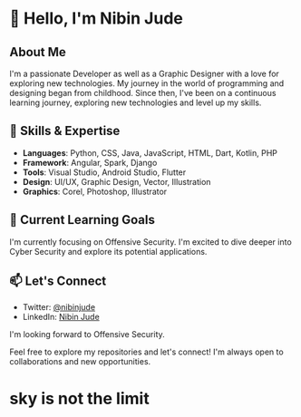 # 👋 Hello, I'm Nibin Jude

## About Me

I'm a passionate Developer as well as a Graphic Designer with a love for exploring new technologies. My journey in the world of programming and designing began from childhood. Since then, I've been on a continuous learning journey, exploring new technologies and level up my skills.

## 🚀 Skills & Expertise

- **Languages**: Python, CSS, Java, JavaScript, HTML, Dart, Kotlin, PHP
- **Framework**: Angular, Spark, Django
- **Tools**: Visual Studio, Android Studio, Flutter
- **Design**: UI/UX, Graphic Design, Vector, Illustration
- **Graphics**: Corel, Photoshop, Illustrator

## 🌱 Current Learning Goals

I'm currently focusing on Offensive Security. I'm excited to dive deeper into Cyber Security and explore its potential applications.

## 📫 Let's Connect

- Twitter: [@nibinjude](https://twitter.com/nibinjude)
- LinkedIn: [Nibin Jude](https://linkedin.com/in/nibinjude)

I'm looking forward to Offensive Security.

Feel free to explore my repositories and let's connect! I'm always open to collaborations and new opportunities.

# sky is not the limit
